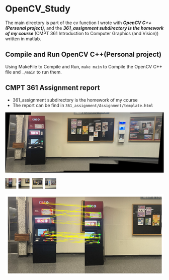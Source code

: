 # OpenCV_Study
The main directory is part of the cv function I wrote with ___OpenCV C++(Personal project)___, 
and the ___361_assignment subdirectory is the homework of my course___ (CMPT 361 Introduction to Computer Graphics (and Vision)) written in matlab.

## Compile and Run OpenCV C++(Personal project)
Using MakeFile to Compile and Run, `make main` to Compile the OpenCV C++ file and `./main` to run them.

## CMPT 361 Assignment report
* 361_assignment subdirectory is the homework of my course
* The report can be find in `361_assignment/Assignment/template.html`

<img src="./361_Assignment/Assignment 2/ResultPicture/S2-panorama.png" alt="S2-panorama" style="zoom:80%;" />

<img src="./361_Assignment/Assignment 2/ResultPicture/S2-im1.png" alt="S2-im1" style="zoom:15%;" width="230" />&nbsp;&nbsp;<img src="./361_Assignment/Assignment 2/ResultPicture/S2-im2.png" alt="S2-im2" style="zoom:15%;" width="230" />&nbsp;&nbsp;<img src="./361_Assignment/Assignment 2/ResultPicture/S2-im3.png" alt="S2-im3" style="zoom:15%;" width="230" />&nbsp;&nbsp;<img src="./361_Assignment/Assignment 2/ResultPicture/S2-im4.png" alt="S2-im4" style="zoom:15%;" width="230" />

<img src="./361_Assignment/Assignment 2/ResultPicture/S2-fastRMatch.png" alt="S2-fastRMatch" style="zoom:50%;" />


